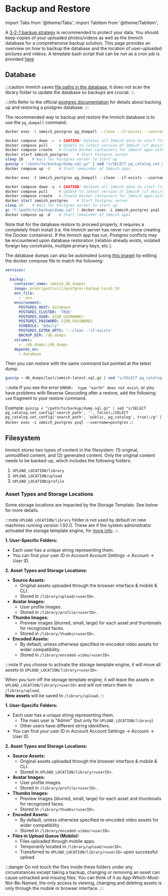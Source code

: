 # Backup and Restore

import Tabs from '@theme/Tabs';
import TabItem from '@theme/TabItem';

A [3-2-1 backup strategy](https://www.backblaze.com/blog/the-3-2-1-backup-strategy/) is recommended to protect your data. You should keep copies of your uploaded photos/videos as well as the Immich database for a comprehensive backup solution. This page provides an overview on how to backup the database and the location of user-uploaded pictures and videos. A template bash script that can be run as a cron job is provided [here](/docs/guides/template-backup-script.md)

## Database

:::caution
Immich saves [file paths in the database](https://github.com/immich-app/immich/discussions/3299), it does not scan the library folder to update the database so backups are crucial.
:::

:::info
Refer to the official [postgres documentation](https://www.postgresql.org/docs/current/backup.html) for details about backing up and restoring a postgres database.
:::

The recommended way to backup and restore the Immich database is to use the `pg_dumpall` command.

<Tabs>
  <TabItem value="Linux system based Backup" label="Linux system based Backup" default>

```bash title='Backup'
docker exec -t immich_postgres pg_dumpall --clean --if-exists --username=postgres | gzip > "/path/to/backup/dump.sql.gz"
```

```bash title='Restore'
docker compose down -v  # CAUTION! Deletes all Immich data to start from scratch.
docker compose pull     # Update to latest version of Immich (if desired)
docker compose create   # Create Docker containers for Immich apps without running them.
docker start immich_postgres    # Start Postgres server
sleep 10    # Wait for Postgres server to start up
gunzip < "/path/to/backup/dump.sql.gz" | sed "s/SELECT pg_catalog.set_config('search_path', '', false);/SELECT pg_catalog.set_config('search_path', 'public, pg_catalog', true);/g" | docker exec -i immich_postgres psql --username=postgres    # Restore Backup
docker compose up -d    # Start remainder of Immich apps
```

</TabItem>
  <TabItem value="Windows system based Backup" label="Windows system based Backup">

```powershell title='Backup'
docker exec -t immich_postgres pg_dumpall --clean --if-exists --username=postgres > "\path\to\backup\dump.sql"
```

```powershell title='Restore'
docker compose down -v  # CAUTION! Deletes all Immich data to start from scratch.
docker compose pull     # Update to latest version of Immich (if desired)
docker compose create   # Create Docker containers for Immich apps without running them.
docker start immich_postgres    # Start Postgres server
sleep 10    # Wait for Postgres server to start up
gc "C:\path\to\backup\dump.sql" | docker exec -i immich_postgres psql --username=postgres    # Restore Backup
docker compose up -d    # Start remainder of Immich apps
```

</TabItem>
</Tabs>

Note that for the database restore to proceed properly, it requires a completely fresh install (i.e. the Immich server has never run since creating the Docker containers). If the Immich app has run, Postgres conflicts may be encountered upon database restoration (relation already exists, violated foreign key constraints, multiple primary keys, etc.).

The database dumps can also be automated (using [this image](https://github.com/prodrigestivill/docker-postgres-backup-local)) by editing the docker compose file to match the following:

```yaml
services:
  ...
  backup:
    container_name: immich_db_dumper
    image: prodrigestivill/postgres-backup-local:14
    env_file:
      - .env
    environment:
      POSTGRES_HOST: database
      POSTGRES_CLUSTER: 'TRUE'
      POSTGRES_USER: ${DB_USERNAME}
      POSTGRES_PASSWORD: ${DB_PASSWORD}
      SCHEDULE: "@daily"
      POSTGRES_EXTRA_OPTS: '--clean --if-exists'
      BACKUP_DIR: /db_dumps
    volumes:
      - ./db_dumps:/db_dumps
    depends_on:
      - database
```

Then you can restore with the same command but pointed at the latest dump.

```bash title='Automated Restore'
gunzip < db_dumps/last/immich-latest.sql.gz | sed "s/SELECT pg_catalog.set_config('search_path', '', false);/SELECT pg_catalog.set_config('search_path', 'public, pg_catalog', true);/g" | docker exec -i immich_postgres psql --username=postgres
```

:::note
If you see the error `ERROR:  type "earth" does not exist`, or you have problems with Reverse Geocoding after a restore, add the following `sed` fragment to your restore command.

Example: `gunzip < "/path/to/backup/dump.sql.gz" | sed "s/SELECT pg_catalog.set_config('search_path', '', false);/SELECT pg_catalog.set_config('search_path', 'public, pg_catalog', true);/g" | docker exec -i immich_postgres psql --username=postgres`
:::

## Filesystem

Immich stores two types of content in the filesystem: (1) original, unmodified content, and (2) generated content. Only the original content needs to be backed-up, which includes the following folders:

1. `UPLOAD_LOCATION/library`
2. `UPLOAD_LOCATION/upload`
3. `UPLOAD_LOCATION/profile`

### Asset Types and Storage Locations

Some storage locations are impacted by the Storage Template. See below for more details.

<Tabs>
  <TabItem value="Storage Template Off (Default)." label="Storage Template Off (Default)." default>

:::note
`UPLOAD_LOCATION/library` folder is not used by default on new machines running version 1.92.0. These are if the system administrator activated the storage template engine, for [more info](https://github.com/immich-app/immich/releases/tag/v1.92.0#:~:text=the%20partner%E2%80%99s%20assets.-,Hardening%20storage%20template).
:::

**1. User-Specific Folders:**

- Each user has a unique string representing them.
- You can find your user ID in Account Account Settings -> Account -> User ID.

**2. Asset Types and Storage Locations:**

- **Source Assets:**
  - Original assets uploaded through the browser interface & mobile & CLI.
  - Stored in `/library/upload/<userID>`.
- **Avatar Images:**
  - User profile images.
  - Stored in `/library/profile/<userID>`.
- **Thumbs Images:**
  - Preview images (blurred, small, large) for each asset and thumbnails for recognized faces.
  - Stored in `/library/thumbs/<userID>`.
- **Encoded Assets:**
  - By default, unless otherwise specified re-encoded video assets for wider compatibility.
  - Stored in `/library/encoded-video/<userID>`.

</TabItem>
  <TabItem value="Storage Template On" label="Storage Template On">

:::note
If you choose to activate the storage template engine, it will move all assets to `UPLOAD_LOCATION/library/<userID>`.

When you turn off the storage template engine, it will leave the assets in `UPLOAD_LOCATION/library/<userID>` and will not return them to `/library/upload`.  
**New assets** will be saved to `/library/upload`.
:::

**1. User-Specific Folders:**

- Each user has a unique string representing them.
  - The main user is "Admin" (but only for `UPLOAD_LOCATION/library`)
  - Other users have different string identifiers.
- You can find your user ID in Account Account Settings -> Account -> User ID.

**2. Asset Types and Storage Locations:**

- **Source Assets:**
  - Original assets uploaded through the browser interface & mobile & CLI.
  - Stored in `UPLOAD_LOCATION/library/<userID>`.
- **Avatar Images:**
  - User profile images.
  - Stored in `/library/profile/<userID>`.
- **Thumbs Images:**
  - Preview images (blurred, small, large) for each asset and thumbnails for recognized faces.
  - Stored in `/library/thumbs/<userID>`.
- **Encoded Assets:**
  - By default, unless otherwise specified re-encoded video assets for wider compatibility .
  - Stored in `/library/encoded-video/<userID>`.
- **Files in Upload Queue (Mobile):**
  - Files uploaded through mobile apps.
  - Temporarily located in `/library/upload/<userID>`.
  - Transferred to `UPLOAD_LOCATION/library/<userID>` upon successful upload.

</TabItem>
</Tabs>

:::danger
Do not touch the files inside these folders under any circumstances except taking a backup, changing or removing an asset can cause untracked and missing files.
You can think of it as App-Which-Must-Not-Be-Named, the only access to viewing, changing and deleting assets is only through the mobile or browser interface.
:::
